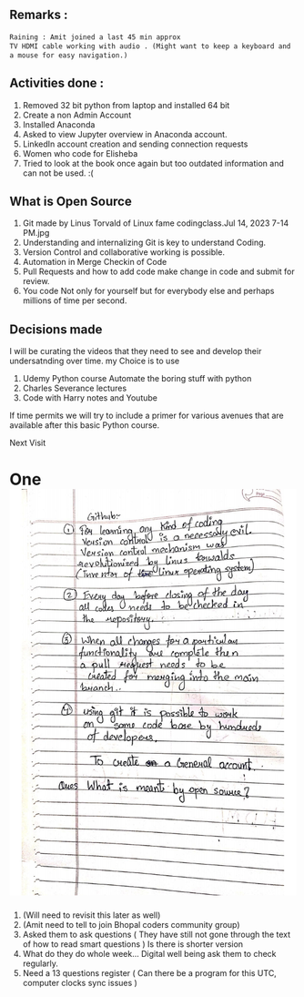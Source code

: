 Remarks :
----------
	Raining : Amit joined a last 45 min approx 
	TV HDMI cable working with audio . (Might want to keep a keyboard and a mouse for easy navigation.) 

Activities done : 
-----------------
1. Removed 32 bit python from laptop and installed 64 bit 
2. Create a non Admin Account 
3. Installed Anaconda 
4. Asked to view Jupyter overview in Anaconda account.
5. LinkedIn account creation and sending connection requests 
6. Women who code for Elisheba 
7. Tried to look at the book once again but too outdated information and can not be used.  :( 


What is Open Source
--------------------
1. Git made by Linus Torvald of Linux fame codingclass.Jul 14, 2023 7-14 PM.jpg
2. Understanding and internalizing Git is key to understand Coding. 
3. Version Control and collaborative working is possible. 
4. Automation in Merge Checkin of Code 
5. Pull Requests and how to add code make change in code and submit for review. 
6. You code Not only for yourself but for everybody else and perhaps millions of time per second. 

Decisions made 
--------------
I will be curating the videos that they need to see and develop their undersatnding over time. 
my Choice is to use 

1. Udemy Python course Automate the boring stuff with python
2. Charles Severance lectures
3. Code with Harry notes and Youtube

If time permits we will try to include 
a primer for various avenues that are available after this basic Python course. 

Next Visit 

One 
![schematic](./5.jpg)
========== 	
1. (Will need to revisit this later as well) 
2. (Amit need to tell to join Bhopal coders community group)  
3. Asked them to ask questions ( They have still not gone through the text of how to read smart questions ) Is there is shorter version 
4. What do they do whole week... Digital well being ask them to check regularly. 
5. Need a 13 questions register  ( Can there be a program for this UTC, computer clocks sync issues )
